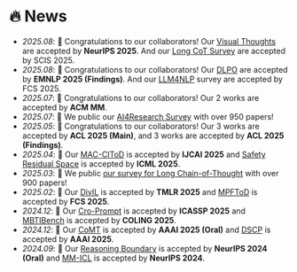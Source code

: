 <!--
 * @Author: Qiguang Chen
 * @LastEditors: Qiguang Chen
 * @Date: 2023-10-10 21:30:10
 * @LastEditTime: 2025-05-19 10:22:15
 * @Description: 
 * 
-->
# 🔥 News
- *2025.08*:  🎉 Congratulations to our collaborators! Our [Visual Thoughts](https://arxiv.org/abs/2505.15510) are accepted by **NeurIPS 2025**. And our [Long CoT Survey](https://arxiv.org/abs/2503.09567) are accepted by SCIS 2025.
- *2025.08*:  🎉 Congratulations to our collaborators! Our [DLPO](https://arxiv.org/abs/2503.13413) are accepted by **EMNLP 2025 (Findings)**. And our [LLM4NLP](https://arxiv.org/abs/2405.12819) survey are accepted by FCS 2025.
- *2025.07*:  🎉 Congratulations to our collaborators! Our 2 works are accepted by **ACM MM**.
- *2025.07*:  🎉 We public our [AI4Research Survey](https://arxiv.org/abs/2507.01903) with over 950 papers!
- *2025.05*:  🎉 Congratulations to our collaborators! Our 3 works are accepted by **ACL 2025 (Main)**, and 3 works are accepted by **ACL 2025 (Findings)**.
- *2025.04*:  🎉 Our [MAC-CIToD](https://ijcai-preprints.s3.us-west-1.amazonaws.com/2025/5275.pdf) is accepted by **IJCAI 2025** and [Safety Residual Space](https://arxiv.org/abs/2502.09674) is accepted by **ICML 2025**.
- *2025.03*: 🎉 We public [our survey for Long Chain-of-Thought](https://arxiv.org/abs/2503.09567) with over 900 papers!
- *2025.02*:  🎉 Our [DivIL](https://openreview.net/forum?id=2Zan4ATYsh) is accepted by **TMLR 2025** and [MPFToD](https://link.springer.com/article/10.1007/s11704-024-3778-9) is accepted by **FCS 2025**.
- *2024.12*: 🎉 Our [Cro-Prompt](https://arxiv.org/abs/2406.10505) is accepted by **ICASSP 2025** and [MBTIBench](https://aclanthology.org/2025.coling-main.339/) is accepted by **COLING 2025**.
- *2024.12*: 🎉 Our [CoMT](https://arxiv.org/abs/2412.12932) is accepted by **AAAI 2025 (Oral)** and [DSCP](https://ojs.aaai.org/index.php/AAAI/article/view/34688) is accepted by **AAAI 2025**.
- *2024.09*: 🎉 Our [Reasoning Boundary](https://arxiv.org/abs/2410.05695) is accepted by **NeurIPS 2024 (Oral)** and [MM-ICL](https://openreview.net/forum?id=REVdYKGcfb) is accepted by **NeurIPS 2024**.


<!--
- *2024.05*: 🎉 Our [M3CoT](https://aclanthology.org/2024.acl-long.446.pdf) is accepted by **ACL 2024 (Oral)** and [Auto-CAP](https://aclanthology.org/2024.findings-acl.546.pdf) is accepted by **ACL 2024 (Findings)**.
- - *2024.04*: 🎉 Our [DPF](https://www.ijcai.org/proceedings/2024/0715.pdf) is accepted by **IJCAI 2024**.
- *2024.01*: 🎉 Our [Tree-Planner](https://arxiv.org/abs/2310.08582) are accepted by ICLR 2024.
- *2023.10*: 🎉 Our [Cross-lingual Prompting](https://arxiv.org/abs/2310.14799) and [End-to-end Task-oriented Dialogue Survey](https://arxiv.org/abs/2311.09008) are accepted by EMNLP 2023 (Oral).
- *2023.08*: 🎉Our [survey](https://aclanthology.org/2023.ccl-2.pdf#page=93) about LLM Competency is accepted by CCL 2023.
- *2023.08*: 🔥 We release [HuoZi](https://github.com/HIT-SCIR/huozi) (⭐️100+)
- *2023.07*: 🔥 We release unified SLU toolkit ([OpenSLU](https://aclanthology.org/2023.acl-demo.9/)), which is accepted by ACL 2023 (Demo).
- *2023.07*: Our works ([CLIPText](https://aclanthology.org/2023.findings-acl.69/) and [MMSD2.0](https://aclanthology.org/2023.findings-acl.689/)) are accepted by ACL 2023 (Findings).
- *2023.06*: 🎉 Luckily, I win an outstanding graduate of HIT!
- *2022.10*: 🎉 Fortunately, I win the CCF Excellent College Students  Price!  
- *2022.10*: 🎉 Our paper achieves the **Best Paper** in EMNLP MMNLU2022 WorkShop.
- *2022.09*: I formally join SCIR, HIT.
- *2022.08*: 🎉 Our follow-up work on inconsistency in task-oriented dialogue systems is accepted by COLING2022. Thanks for co-authors from HIT, HKU, BUAA, CUMC!
- *2022.08*: 🎉 More exciting, our team win the first price in [MMNLU-22 Competition](https://mmnlu-22.github.io/Competition/). -->